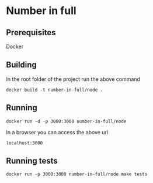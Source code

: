 # Number in full

## Prerequisites 

Docker

## Building

In the root folder of the project run the above command

```
docker build -t number-in-full/node .
```

## Running 

```
docker run -d -p 3000:3000 number-in-full/node
```

In a browser you can access the above url

```
localhost:3000
```

## Running tests

```
docker run -p 3000:3000 number-in-full/node make tests
```

